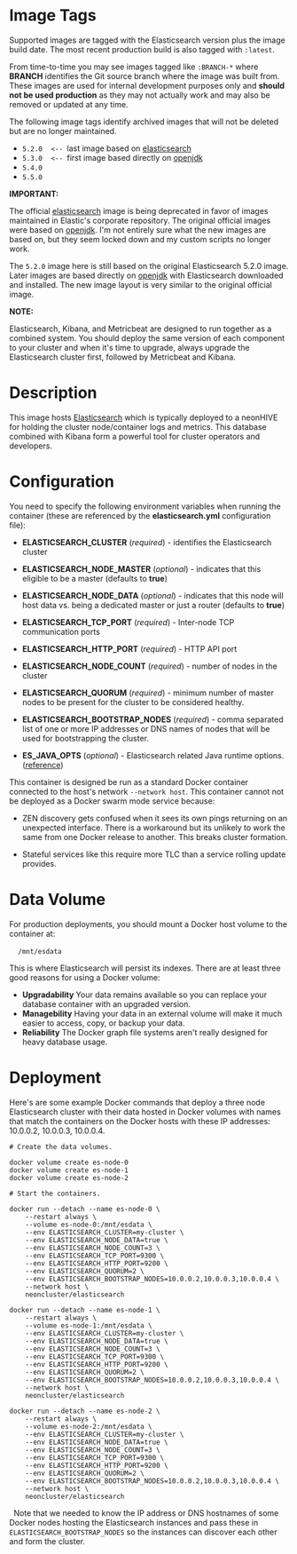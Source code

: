 # Image Tags

Supported images are tagged with the Elasticsearch version plus the image build date.  The most recent production build is also tagged with `:latest`.

From time-to-time you may see images tagged like `:BRANCH-*` where **BRANCH** identifies the Git source branch where the image was built from.  These images are used for internal development purposes only and **should not be used production** as they may not actually work and may also be removed or updated at any time.

The following image tags identify archived images that will not be deleted but are no longer maintained.

* `5.2.0`&nbsp;&nbsp;&nbsp;&nbsp;`<-- `last image based on [elasticsearch](https://hub.docker.com/_/elasticsearch/)
* `5.3.0`&nbsp;&nbsp;&nbsp;&nbsp;`<-- `first image based directly on [openjdk](https://hub.docker.com/_/openjdk/)
* `5.4.0`
* `5.5.0`

**IMPORTANT:**

The official [elasticsearch](https://hub.docker.com/_/elasticsearch/) image is being deprecated in favor of images maintained in Elastic's corporate repository.  The original official images were based on [openjdk](https://hub.docker.com/_/openjdk/).  I'm not entirely sure what the new images are based on, but they seem locked down and my custom scripts no longer work.

The `5.2.0` image here is still based on the original Elasticsearch 5.2.0 image.  Later images are based directly on [openjdk](https://hub.docker.com/_/openjdk/) with Elasticsearch downloaded and installed.  The new image layout is very similar to the original official image.

**NOTE:**

Elasticsearch, Kibana, and Metricbeat are designed to run together as a combined system.  You should deploy the same version of each component to your cluster and when it's time to upgrade, always upgrade the Elasticsearch cluster first, followed by Metricbeat and Kibana.

# Description

This image hosts [Elasticsearch](https://www.elastic.co/guide/en/elasticsearch/reference/current/getting-started.html) which is typically deployed to a neonHIVE for holding the cluster node/container logs and metrics.  This database combined with Kibana form a powerful tool for cluster operators and developers.

# Configuration

You need to specify the following environment variables when running the container (these are referenced by the **elasticsearch.yml** configuration file):

* **ELASTICSEARCH_CLUSTER** (*required*) - identifies the Elasticsearch cluster

* **ELASTICSEARCH_NODE_MASTER** (*optional*) - indicates that this eligible to be a master (defaults to **true**)

* **ELASTICSEARCH_NODE_DATA** (*optional*) - indicates that this node will host data vs. being a dedicated master or just a router (defaults to **true**)

* **ELASTICSEARCH_TCP_PORT** (*required*) - Inter-node TCP communication ports

* **ELASTICSEARCH_HTTP_PORT** (*required*) - HTTP API port

* **ELASTICSEARCH_NODE_COUNT** (*required*) - number of nodes in the cluster

* **ELASTICSEARCH_QUORUM** (*required*) - minimum number of master nodes to be present for the cluster to be considered healthy.

* **ELASTICSEARCH_BOOTSTRAP_NODES** (*required*) - comma separated list of one or more IP addresses or DNS names of nodes that will be used for bootstrapping the cluster.

* **ES_JAVA_OPTS** (*optional*) - Elasticsearch related Java runtime options. ([reference](https://www.elastic.co/guide/en/elasticsearch/reference/current/heap-size.html))

This container is designed be run as a standard Docker container connected to the host's network `--network host`.  This container cannot not be deployed as a Docker swarm mode service because:

* ZEN discovery gets confused when it sees its own pings returning on an unexpected interface.  There is a workaround but its unlikely to work the same from one Docker release to another.  This breaks cluster formation.

* Stateful services like this require more TLC than a service rolling update provides.

# Data Volume

For production deployments, you should mount a Docker host volume to the container at:

&nbsp;&nbsp;&nbsp;&nbsp;`/mnt/esdata`

This is where Elasticsearch will persist its indexes. There are at least three good reasons for using a Docker volume:

* **Upgradability** Your data remains available so you can replace your database container with an upgraded version.
* **Managebility** Having your data in an external volume will make it much easier to access, copy, or backup your data.
* **Reliability** The Docker graph file systems aren't really designed for heavy database usage.

# Deployment

Here's are some example Docker commands that deploy a three node Elasticsearch cluster with their data hosted in Docker volumes with names that match the containers on the Docker hosts with these IP addresses: 10.0.0.2, 10.0.0.3, 10.0.0.4.

````
# Create the data volumes.

docker volume create es-node-0
docker volume create es-node-1
docker volume create es-node-2

# Start the containers.

docker run --detach --name es-node-0 \
    --restart always \
    --volume es-node-0:/mnt/esdata \
    --env ELASTICSEARCH_CLUSTER=my-cluster \
    --env ELASTICSEARCH_NODE_DATA=true \
    --env ELASTICSEARCH_NODE_COUNT=3 \
    --env ELASTICSEARCH_TCP_PORT=9300 \
    --env ELASTICSEARCH_HTTP_PORT=9200 \
    --env ELASTICSEARCH_QUORUM=2 \
    --env ELASTICSEARCH_BOOTSTRAP_NODES=10.0.0.2,10.0.0.3,10.0.0.4 \
    --network host \
    neoncluster/elasticsearch

docker run --detach --name es-node-1 \
    --restart always \
    --volume es-node-1:/mnt/esdata \
    --env ELASTICSEARCH_CLUSTER=my-cluster \
    --env ELASTICSEARCH_NODE_DATA=true \
    --env ELASTICSEARCH_NODE_COUNT=3 \
    --env ELASTICSEARCH_TCP_PORT=9300 \
    --env ELASTICSEARCH_HTTP_PORT=9200 \
    --env ELASTICSEARCH_QUORUM=2 \
    --env ELASTICSEARCH_BOOTSTRAP_NODES=10.0.0.2,10.0.0.3,10.0.0.4 \
    --network host \
    neoncluster/elasticsearch

docker run --detach --name es-node-2 \
    --restart always \
    --volume es-node-2:/mnt/esdata \
    --env ELASTICSEARCH_CLUSTER=my-cluster \
    --env ELASTICSEARCH_NODE_DATA=true \
    --env ELASTICSEARCH_NODE_COUNT=3 \
    --env ELASTICSEARCH_TCP_PORT=9300 \
    --env ELASTICSEARCH_HTTP_PORT=9200 \
    --env ELASTICSEARCH_QUORUM=2 \
    --env ELASTICSEARCH_BOOTSTRAP_NODES=10.0.0.2,10.0.0.3,10.0.0.4 \
    --network host \
    neoncluster/elasticsearch

````
&nbsp;
Note that we needed to know the IP address or DNS hostnames of some Docker nodes hosting the Elasticsearch instances and pass these in `ELASTICSEARCH_BOOTSTRAP_NODES` so the instances can discover each other and form the cluster.
